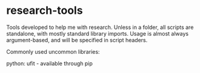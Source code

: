 # research-tools
Tools developed to help me with research. Unless in a folder, all scripts are standalone, with mostly standard library imports. Usage is almost always argument-based, and will be specified in script headers.

Commonly used uncommon libraries:

python:
  ufit - available through pip
